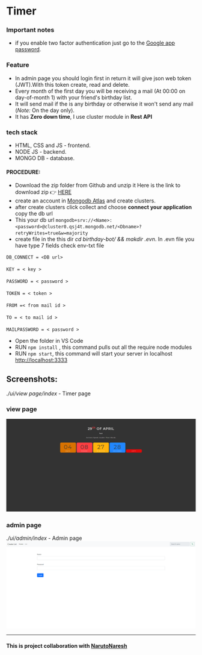 # Timer


### Important notes
- if you enable two factor authentication just go to the <a href="https://accounts.google.com/signin/v2/challenge/pwd?continue=https%3A%2F%2Fmyaccount.google.com%2Fapppasswords&service=accountsettings&osid=1&rart=ANgoxceliHH3i_yNpwxnNB7Ssvy8wRprr4l6VYxYl77f123oW1xGZMWIvqLUE8VZufTeofV_pfb4kZzinEu37maKdDx4hzl-DQ&TL=AM3QAYYePb_smzztW-pnHuNmNY59Qx4wEO6qehioGMNtHUPW-Vr0qGHaLoOldIsv&flowName=GlifWebSignIn&cid=1&flowEntry=ServiceLogin">Google app password</a>. 

### Feature
- In admin page you should login first in return it will give json web token (JWT).With this token create, read and delete. 
- Every month of the first day you will be receiving a mail (At 00:00 on day-of-month 1) with your friend's birthday list.
- It will send mail if the is any birthday or otherwise it won't send any mail (*Note:* On the day only).
- It has **Zero down time**, I use cluster module in **Rest API**


### tech stack
- HTML, CSS and JS - frontend.
- NODE JS - backend.
- MONGO DB - database.

#### PROCEDURE:
- Download the zip folder from Github and unzip it
Here is the link to download zip 👉
<a href='https://github.com/avinashboy/birthday-bot'>HERE</a>
- create an account in <a href="https://www.mongodb.com/try">Mongodb Atlas</a> and create clusters.
- after create clusters click collect and choose **connect your application** copy the db url
- This your db url `mongodb+srv://<Name>:<password>@cluster0.qsj4t.mongodb.net/<Dbname>?retryWrites=true&w=majority`
- create file in the this dir  *cd birthday-bot/ && makdir .evn*. In .evn file you have type 7 fields check env-txt file
```
DB_CONNECT = <DB url>

KEY = < key >

PASSWORD = < password >

TOKEN = < token >

FROM =< from mail id >

TO = < to mail id >

MAILPASSWORD = < password >
```
- Open the folder in VS Code
- RUN <code>npm install</code> , this command pulls out all the require node modules
- RUN <code>npm start</code>, this command will start your server in localhost <a href="http://localhost:3333">http://localhost:3333</a>

## Screenshots:
*./ui/view page/index* - Timer page
### view page
![view page](/screenshot/1.png)

### admin page
*./ui/admin/index* - Admin page
![admin page](/screenshot/2.png)


---

#### This is project collaboration with <a href="https://github.com/NarutoNaresh">NarutoNaresh</a>
